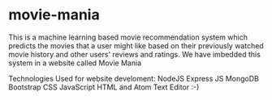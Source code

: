 # movie-mania
This is a machine learning based movie recommendation system which predicts the movies that a user might like based on their previously watched movie history and other users' reviews and ratings. We have imbedded this system in a website called Movie Mania

Technologies Used for website develoment:
  NodeJS
  Express JS
  MongoDB
  Bootstrap
  CSS
  JavaScript
  HTML
  and Atom Text Editor :-)

 
